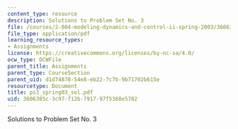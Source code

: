 ```yaml
---
content_type: resource
description: Solutions to Problem Set No. 3
file: /courses/2-004-modeling-dynamics-and-control-ii-spring-2003/3606385c3c97f12b791797f5368e5782_ps3_spring03_sol.pdf
file_type: application/pdf
learning_resource_types:
- Assignments
license: https://creativecommons.org/licenses/by-nc-sa/4.0/
ocw_type: OCWFile
parent_title: Assignments
parent_type: CourseSection
parent_uid: d1d74878-54e8-eb22-7c7b-9b71702b615e
resourcetype: Document
title: ps3_spring03_sol.pdf
uid: 3606385c-3c97-f12b-7917-97f5368e5782
---
```

Solutions to Problem Set No. 3